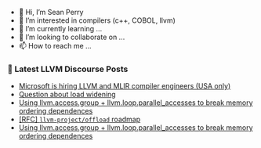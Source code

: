 - 👋 Hi, I’m Sean Perry
- 👀 I’m interested in compilers (c++, COBOL, llvm)
- 🌱 I’m currently learning ...
- 💞️ I’m looking to collaborate on ...
- 📫 How to reach me ...

<!---
s66perry/s66perry is a ✨ special ✨ repository because its `README.md` (this file) appears on your GitHub profile.
You can click the Preview link to take a look at your changes.
--->
### 📕 Latest LLVM Discourse Posts

<!-- DISCOURSE-LLVM:START -->
- [Microsoft is hiring LLVM and MLIR compiler engineers &lpar;USA only&rpar;](https://discourse.llvm.org/t/microsoft-is-hiring-llvm-and-mlir-compiler-engineers-usa-only/75700#post_1)
- [Question about load widening](https://discourse.llvm.org/t/question-about-load-widening/75682#post_4)
- [Using llvm.access.group + llvm.loop.parallel_accesses to break memory ordering dependences](https://discourse.llvm.org/t/using-llvm-access-group-llvm-loop-parallel-accesses-to-break-memory-ordering-dependences/75615#post_19)
- [[RFC] `llvm-project/offload` roadmap](https://discourse.llvm.org/t/rfc-llvm-project-offload-roadmap/75611#post_8)
- [Using llvm.access.group + llvm.loop.parallel_accesses to break memory ordering dependences](https://discourse.llvm.org/t/using-llvm-access-group-llvm-loop-parallel-accesses-to-break-memory-ordering-dependences/75615#post_18)
<!-- DISCOURSE-LLVM:END -->
